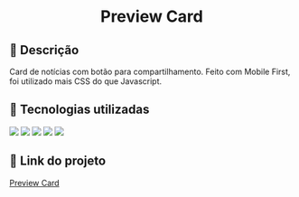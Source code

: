<h1 align="center">Preview Card</h1>

## :memo: Descrição
Card de notícias com botão para compartilhamento.
Feito com Mobile First, foi utilizado mais CSS do que Javascript.

## :wrench: Tecnologias utilizadas
<img src="https://img.shields.io/badge/HTML5-E34F26?style=for-the-badge&logo=html5&logoColor=white"> <img src="https://img.shields.io/badge/CSS3-1572B6?style=for-the-badge&logo=css3&logoColor=white"> <img src="https://img.shields.io/badge/Bootstrap-563D7C?style=for-the-badge&logo=bootstrap&logoColor=white"> <img src="https://img.shields.io/badge/JavaScript-323330?style=for-the-badge&logo=javascript&logoColor=F7DF1E"> <img src="https://img.shields.io/badge/Font_Awesome-339AF0?style=for-the-badge&logo=fontawesome&logoColor=white">

## :link: Link do projeto
[Preview Card](http://www.nikolasguimaraes.com/preview_card)
